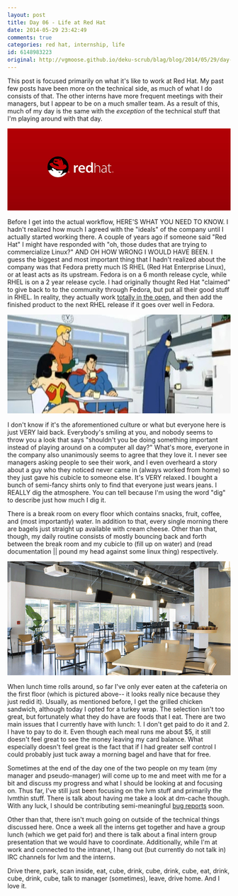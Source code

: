 ```yaml
---
layout: post
title: Day 06 - Life at Red Hat
date: 2014-05-29 23:42:49
comments: true
categories: red hat, internship, life
id: 6148983223
original: http://vgmoose.github.io/deku-scrub/blag/blog/2014/05/29/day-06-of-bugzilla-and-bagels/
---
```


This post is focused primarily on what it's like to work at Red Hat. My past few posts have been more on the technical side, as much of what I do consists of that. The other interns have more frequent meetings with their managers, but I appear to be on a much smaller team. As a result of this, much of my day is the same with the *exception* of the technical stuff that I'm playing around with that day.

![Blog Image](redhat-ovs-sdn.jpg)

Before I get into the actual workflow, HERE'S WHAT YOU NEED TO KNOW. I hadn't realized how much I agreed with the "ideals" of the company until I actually started working there. A couple of years ago if someone said "Red Hat" I might have responded with "oh, those dudes that are trying to commercialize Linux?" AND OH HOW WRONG I WOULD HAVE BEEN. I guess the biggest and most important thing that I hadn't realized about the company was that Fedora pretty much IS RHEL (Red Hat Enterprise Linux), or at least acts as its upstream. Fedora is on a 6 month release cycle, while RHEL is on a 2 year release cycle. I had originally thought Red Hat "claimed" to give back to to the community through Fedora, but put all their good stuff in RHEL. In reality, they actually work [totally in the open](https://git.fedorahosted.org/git/lvm2.git), and then add the finished product to the next RHEL release if it goes over well in Fedora.

![Blog Image](Justice_League_break_room.jpg)

I don't know if it's the aforementioned culture or what but everyone here is just VERY laid back. Everybody's smiling at you, and nobody seems to throw you a look that says "shouldn't you be doing something important instead of playing around on a computer all day?" What's more, everyone in the company also unanimously seems to agree that they love it. I never see managers asking people to see their work, and I even overheard a story about a guy who they noticed never came in (always worked from home) so they just gave his cubicle to someone else. It's VERY relaxed. I bought a bunch of semi-fancy shirts only to find that everyone just wears jeans. I REALLY dig the atmosphere. You can tell because I'm using the word "dig" to describe just how much I dig it.

There is a break room on every floor which contains snacks, fruit, coffee, and (most importantly) water. In addition to that, every single morning there are bagels just straight up available with cream cheese. Other than that, though, my daily routine consists of mostly bouncing back and forth between the break room and my cubicle to (fill up on water) and (read documentation || pound my head against some linux thing) respectively.

![Blog Image](Redhat_NB5.jpg)

When lunch time rolls around, so far I've only ever eaten at the cafeteria on the first floor (which is pictured above-- it looks really nice because they just redid it). Usually, as mentioned before, I get the grilled chicken sandwich, although today I opted for a turkey wrap. The selection isn't too great, but fortunately what they do have are foods that I eat. There are two main issues that I currently have with lunch: 1. I don't get paid to do it and 2. I have to pay to do it. Even though each meal runs me about $5, it still doesn't feel great to see the money leaving my card balance. What especially doesn't feel great is the fact that if I had greater self control I could probably just tuck away a morning bagel and have that for free.

Sometimes at the end of the day one of the two people on my team (my manager and pseudo-manager) will come up to me and meet with me for a bit and discuss my progress and what I should be looking at and focusing on. Thus far, I've still just been focusing on the lvm stuff and primarily the lvmthin stuff. There is talk about having me take a look at dm-cache though. With any luck, I should be contributing semi-meaningful [bug reports](https://bugzilla.redhat.com/buglist.cgi?component=lvm2&product=Red%20Hat%20Enterprise%20Linux%205) soon.

Other than that, there isn't much going on outside of the technical things discussed here. Once a week all the interns get together and have a group lunch (which we get paid for) and there is talk about a final intern group presentation that we would have to coordinate. Additionally, while I'm at work and connected to the intranet, I hang out (but currently do not talk in) IRC channels for lvm and the interns.

Drive there, park, scan inside, eat, cube, drink, cube, drink, cube, eat, drink, cube, drink, cube, talk to manager (sometimes), leave, drive home. And I love it.